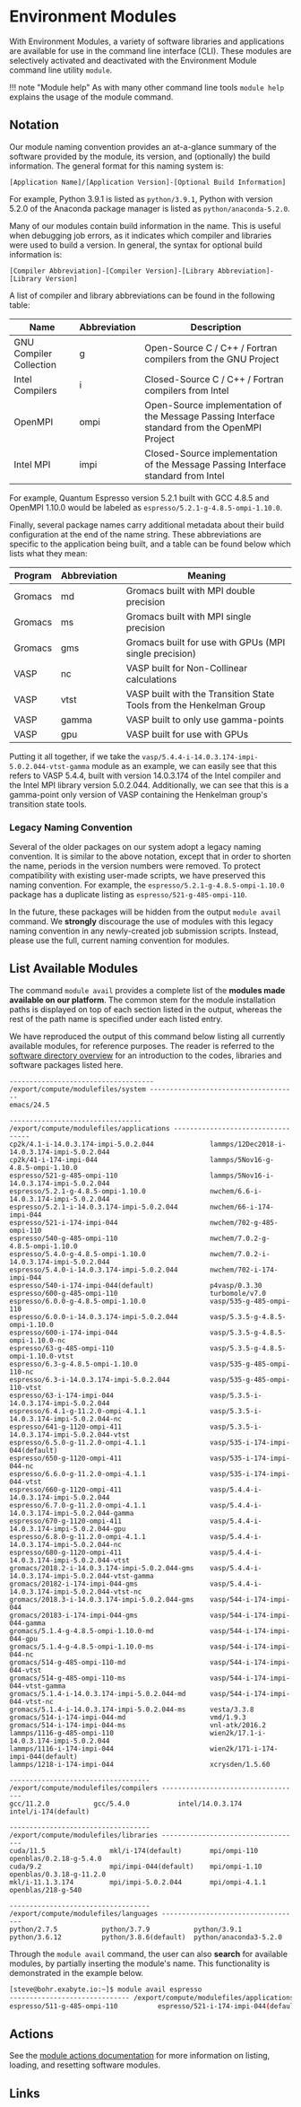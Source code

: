 # Environment Modules

With Environment Modules, a variety of software libraries and applications are available for use in the command line interface (CLI).  These modules are selectively activated and deactivated with the Environment Module command line utility `module`.

!!! note "Module help"
    As with many other command line tools `module help` explains the usage of the module command.

## Notation

Our module naming convention provides an at-a-glance summary of the software provided by the module, its version,
and (optionally) the build information. The general format for this naming system is:

`[Application Name]/[Application Version]-[Optional Build Information]`

For example, Python 3.9.1 is listed as `python/3.9.1`, Python with version 5.2.0 of the Anaconda package manager is
listed as `python/anaconda-5.2.0`.

Many of our modules contain build information in the name. This is useful when debugging job errors, as it indicates
which compiler and libraries were used to build a version. In general, the syntax for optional build information is:

```[Compiler Abbreviation]-[Compiler Version]-[Library Abbreviation]-[Library Version]```

A list of compiler and library  abbreviations can be found in the following table:

| Name                    | Abbreviation | Description                                                                                   |
| ----                    | ------------ | -----------                                                                                   |
| GNU Compiler Collection | g            | Open-Source C / C++ / Fortran compilers from the GNU Project                                  |
| Intel Compilers         | i            | Closed-Source C / C++ / Fortran compilers from Intel                                          |
| OpenMPI                 | ompi         | Open-Source implementation of the Message Passing Interface standard from the OpenMPI Project |
| Intel MPI               | impi         | Closed-Source implementation of the Message Passing Interface standard from Intel             |

For example, Quantum Espresso version 5.2.1 built with GCC 4.8.5 and OpenMPI 1.10.0 would be labeled as
`espresso/5.2.1-g-4.8.5-ompi-1.10.0`. 

Finally, several package names carry additional metadata about their build configuration at the end of the
name string. These abbreviations are specific to the application being built, and a table can be found below which lists
what they mean:

| Program | Abbreviation | Meaning                                                             |
| ------- | ------------ | -------                                                             |
| Gromacs | md           | Gromacs built with MPI double precision                             |
| Gromacs | ms           | Gromacs built with MPI single precision                             |
| Gromacs | gms          | Gromacs built for use with GPUs (MPI single precision)              |
| VASP    | nc           | VASP built for Non-Collinear calculations                           |
| VASP    | vtst         | VASP built with the Transition State Tools from the Henkelman Group |
| VASP    | gamma        | VASP built to only use gamma-points                                 |
| VASP    | gpu          | VASP built for use with GPUs                                        |

Putting it all together, if we take the `vasp/5.4.4-i-14.0.3.174-impi-5.0.2.044-vtst-gamma` module as an example,
we can easily see that this refers to VASP 5.4.4, built with version 14.0.3.174 of the Intel compiler and the Intel MPI
library version 5.0.2.044. Additionally, we can see that this is a gamma-point only version of VASP containing the
Henkelman group's transition state tools.


### Legacy Naming Convention
Several of the older packages on our system adopt a legacy naming convention. It is similar to the above notation,
except that in order to shorten the name, periods in the version numbers were removed. To protect compatibility with
existing user-made scripts, we have preserved this naming convention. For example, the
`espresso/5.2.1-g-4.8.5-ompi-1.10.0` package has a duplicate listing as `espresso/521-g-485-ompi-110`.

In the future, these packages will be hidden from the output `module avail` command. We **strongly** discourage the use
of modules with this legacy naming convention in any newly-created job submission scripts. Instead, please use the full,
current naming convention for modules.

## List Available Modules

The command `module avail` provides a complete list of the **modules made available on our platform**. The common stem for the module installation paths is displayed on top of each section listed in the output, whereas the rest of the path name is specified under each listed entry.

We have reproduced the output of this command below listing all currently available modules, for reference purposes. The reader is referred to the [software directory overview](../software-directory/overview.md) for an introduction to the codes, libraries and software packages listed here.

```text
------------------------------------ /export/compute/modulefiles/system -------------------------------------
emacs/24.5

--------------------------------- /export/compute/modulefiles/applications ----------------------------------
cp2k/4.1-i-14.0.3.174-impi-5.0.2.044              lammps/12Dec2018-i-14.0.3.174-impi-5.0.2.044
cp2k/41-i-174-impi-044                            lammps/5Nov16-g-4.8.5-ompi-1.10.0
espresso/521-g-485-ompi-110                       lammps/5Nov16-i-14.0.3.174-impi-5.0.2.044
espresso/5.2.1-g-4.8.5-ompi-1.10.0                nwchem/6.6-i-14.0.3.174-impi-5.0.2.044
espresso/5.2.1-i-14.0.3.174-impi-5.0.2.044        nwchem/66-i-174-impi-044
espresso/521-i-174-impi-044                       nwchem/702-g-485-ompi-110
espresso/540-g-485-ompi-110                       nwchem/7.0.2-g-4.8.5-ompi-1.10.0
espresso/5.4.0-g-4.8.5-ompi-1.10.0                nwchem/7.0.2-i-14.0.3.174-impi-5.0.2.044
espresso/5.4.0-i-14.0.3.174-impi-5.0.2.044        nwchem/702-i-174-impi-044
espresso/540-i-174-impi-044(default)              p4vasp/0.3.30
espresso/600-g-485-ompi-110                       turbomole/v7.0
espresso/6.0.0-g-4.8.5-ompi-1.10.0                vasp/535-g-485-ompi-110
espresso/6.0.0-i-14.0.3.174-impi-5.0.2.044        vasp/5.3.5-g-4.8.5-ompi-1.10.0
espresso/600-i-174-impi-044                       vasp/5.3.5-g-4.8.5-ompi-1.10.0-nc
espresso/63-g-485-ompi-110                        vasp/5.3.5-g-4.8.5-ompi-1.10.0-vtst
espresso/6.3-g-4.8.5-ompi-1.10.0                  vasp/535-g-485-ompi-110-nc
espresso/6.3-i-14.0.3.174-impi-5.0.2.044          vasp/535-g-485-ompi-110-vtst
espresso/63-i-174-impi-044                        vasp/5.3.5-i-14.0.3.174-impi-5.0.2.044
espresso/6.4.1-g-11.2.0-ompi-4.1.1                vasp/5.3.5-i-14.0.3.174-impi-5.0.2.044-nc
espresso/641-g-1120-ompi-411                      vasp/5.3.5-i-14.0.3.174-impi-5.0.2.044-vtst
espresso/6.5.0-g-11.2.0-ompi-4.1.1                vasp/535-i-174-impi-044(default)
espresso/650-g-1120-ompi-411                      vasp/535-i-174-impi-044-nc
espresso/6.6.0-g-11.2.0-ompi-4.1.1                vasp/535-i-174-impi-044-vtst
espresso/660-g-1120-ompi-411                      vasp/5.4.4-i-14.0.3.174-impi-5.0.2.044
espresso/6.7.0-g-11.2.0-ompi-4.1.1                vasp/5.4.4-i-14.0.3.174-impi-5.0.2.044-gamma
espresso/670-g-1120-ompi-411                      vasp/5.4.4-i-14.0.3.174-impi-5.0.2.044-gpu
espresso/6.8.0-g-11.2.0-ompi-4.1.1                vasp/5.4.4-i-14.0.3.174-impi-5.0.2.044-nc
espresso/680-g-1120-ompi-411                      vasp/5.4.4-i-14.0.3.174-impi-5.0.2.044-vtst
gromacs/2018.2-i-14.0.3.174-impi-5.0.2.044-gms    vasp/5.4.4-i-14.0.3.174-impi-5.0.2.044-vtst-gamma
gromacs/20182-i-174-impi-044-gms                  vasp/5.4.4-i-14.0.3.174-impi-5.0.2.044-vtst-nc
gromacs/2018.3-i-14.0.3.174-impi-5.0.2.044-gms    vasp/544-i-174-impi-044
gromacs/20183-i-174-impi-044-gms                  vasp/544-i-174-impi-044-gamma
gromacs/5.1.4-g-4.8.5-ompi-1.10.0-md              vasp/544-i-174-impi-044-gpu
gromacs/5.1.4-g-4.8.5-ompi-1.10.0-ms              vasp/544-i-174-impi-044-nc
gromacs/514-g-485-ompi-110-md                     vasp/544-i-174-impi-044-vtst
gromacs/514-g-485-ompi-110-ms                     vasp/544-i-174-impi-044-vtst-gamma
gromacs/5.1.4-i-14.0.3.174-impi-5.0.2.044-md      vasp/544-i-174-impi-044-vtst-nc
gromacs/5.1.4-i-14.0.3.174-impi-5.0.2.044-ms      vesta/3.3.8
gromacs/514-i-174-impi-044-md                     vmd/1.9.3
gromacs/514-i-174-impi-044-ms                     vnl-atk/2016.2
lammps/1116-g-485-ompi-110                        wien2k/17.1-i-14.0.3.174-impi-5.0.2.044
lammps/1116-i-174-impi-044                        wien2k/171-i-174-impi-044(default)
lammps/1218-i-174-impi-044                        xcrysden/1.5.60

----------------------------------- /export/compute/modulefiles/compilers -----------------------------------
gcc/11.2.0           gcc/5.4.0            intel/14.0.3.174     intel/i-174(default)

----------------------------------- /export/compute/modulefiles/libraries -----------------------------------
cuda/11.5                mkl/i-174(default)       mpi/ompi-110             openblas/0.2.18-g-5.4.0
cuda/9.2                 mpi/impi-044(default)    mpi/ompi-1.10            openblas/0.3.18-g-11.2.0
mkl/i-11.1.3.174         mpi/impi-5.0.2.044       mpi/ompi-4.1.1           openblas/218-g-540

----------------------------------- /export/compute/modulefiles/languages -----------------------------------
python/2.7.5           python/3.7.9           python/3.9.1
python/3.6.12          python/3.8.6(default)  python/anaconda3-5.2.0
```

Through the `module avail` command, the user can also **search** for available modules, by partially inserting the module's name. This functionality is demonstrated in the example below.

```bash
[steve@bohr.exabyte.io:~]$ module avail espresso
------------------------------ /export/compute/modulefiles/applications ------------------------------
espresso/511-g-485-ompi-110          espresso/521-i-174-impi-044(default) espresso/540-i-174-impi-044

```

## Actions

See the [module actions documentation](actions/modules-actions.md) for more information on listing, loading, and resetting software modules.


## Links

[^1]: [Wikipedia Environment Modules, Website](https://en.wikipedia.org/wiki/Environment_Modules_(software))
